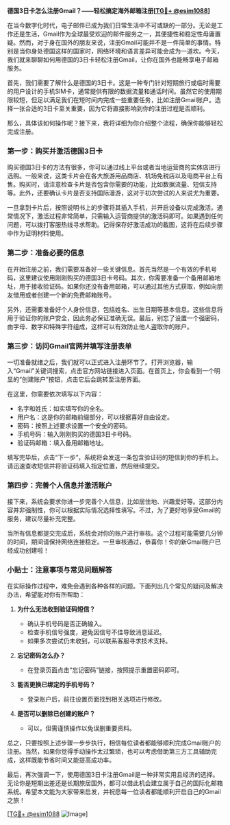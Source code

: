 **德国3日卡怎么注册Gmail？——轻松搞定海外邮箱注册[[TG💪+ @esim1088](https://t.me/s/esim1088)]**

在当今数字化时代，电子邮件已成为我们日常生活中不可或缺的一部分。无论是工作还是生活，Gmail作为全球最受欢迎的邮件服务之一，其便捷性和稳定性毋庸置疑。然而，对于身在国外的朋友来说，注册Gmail可能并不是一件简单的事情。特别是当你身处德国这样的国家时，网络环境和语言差异可能会成为一道坎。今天，我们就来聊聊如何用德国的3日卡轻松注册Gmail，让你在国外也能畅享电子邮箱服务。

首先，我们需要了解什么是德国的3日卡。这是一种专门针对短期旅行或临时需要的用户设计的手机SIM卡，通常提供有限的数据流量和通话时间。虽然它的使用期限较短，但足以满足我们在短时间内完成一些重要任务，比如注册Gmail账户。选择一张合适的3日卡至关重要，因为它将直接影响到你的注册过程是否顺利。

那么，具体该如何操作呢？接下来，我将详细为你介绍整个流程，确保你能够轻松完成注册。

### 第一步：购买并激活德国3日卡

购买德国3日卡的方法有很多，你可以通过线上平台或者当地运营商的实体店进行选购。一般来说，这类卡片会在各大旅游用品商店、机场免税店以及电商平台上有售。购买时，请注意检查卡片是否包含你需要的功能，比如数据流量、短信支持等。此外，还要确认卡片是否支持国际漫游，这对于初次尝试的人来说尤为重要。

一旦拿到卡片后，按照说明书上的步骤将其插入手机，并开启设备以完成激活。通常情况下，激活过程非常简单，只需输入运营商提供的激活码即可。如果遇到任何问题，可以拨打客服热线寻求帮助。记得保存好激活成功的截图，这将在后续步骤中作为证明材料使用。

### 第二步：准备必要的信息

在开始注册之前，我们需要准备好一些关键信息。首先当然是一个有效的手机号码，这里建议使用刚刚购买的德国3日卡号码。其次，你需要准备一个备用邮箱地址，用于接收验证码。如果你还没有备用邮箱，可以通过其他方式获取，例如向朋友借用或者创建一个新的免费邮箱账号。

另外，还需要准备好个人身份信息，包括姓名、出生日期等基本信息。这些信息将用于验证你的账户安全，因此务必保证准确无误。最后，别忘了设置一个强密码，由字母、数字和特殊字符组成，这样可以有效防止他人盗取你的账户。

### 第三步：访问Gmail官网并填写注册表单

一切准备就绪之后，我们就可以正式进入注册环节了。打开浏览器，输入“Gmail”关键词搜索，点击官方网站链接进入页面。在首页上，你会看到一个明显的“创建账户”按钮，点击它后会跳转至注册界面。

在这里，你需要依次填写以下内容：
- 名字和姓氏：如实填写你的全名。
- 用户名：这是你的邮箱前缀部分，可以根据喜好自由设定。
- 密码：按照上述要求设置一个安全的密码。
- 手机号码：输入刚刚购买的德国3日卡号码。
- 验证码邮箱：填入备用邮箱地址。

填写完毕后，点击“下一步”，系统将会发送一条包含验证码的短信到你的手机上。请迅速查收短信并将验证码填入指定位置，然后继续提交。

### 第四步：完善个人信息并激活账户

接下来，系统会要求你进一步完善个人信息，比如居住地、兴趣爱好等。这部分内容并非强制性，你可以根据实际情况选择性填写。不过，为了更好地享受Gmail的服务，建议尽量补充完整。

当所有信息都提交完成后，系统会对你的账户进行审核。这个过程可能需要几分钟的时间，期间请保持网络连接稳定。一旦审核通过，恭喜你！你的新Gmail账户已经成功创建啦！

### 小贴士：注意事项与常见问题解答

在实际操作过程中，难免会遇到各种各样的问题。下面列出几个常见的疑问及解决办法，希望能对你有所帮助：

1. **为什么无法收到验证码短信？**
   - 确认手机号码是否正确输入。
   - 检查手机信号强度，避免因信号不佳导致消息延迟。
   - 如果多次尝试仍未收到，可以联系客服寻求技术支持。

2. **忘记密码怎么办？**
   - 在登录页面点击“忘记密码”链接，按照提示重置密码即可。

3. **能否更换已绑定的手机号码？**
   - 登录账户后，前往设置页面找到相关选项进行修改。

4. **是否可以删除已创建的账户？**
   - 可以，但需谨慎操作以免误删重要资料。

总之，只要按照上述步骤一步步执行，相信每位读者都能够顺利完成Gmail账户的注册。当然，如果你觉得手动操作太过繁琐，也可以考虑借助第三方工具辅助完成，这样既能节省时间又能提高成功率。

最后，再次强调一下，使用德国3日卡注册Gmail是一种非常实用且经济的选择。无论你是短期出差还是长期旅居国外，都可以借此机会建立属于自己的国际化邮箱系统。希望本文能为大家带来启发，并祝愿每一位读者都能顺利开启自己的Gmail之旅！

[[TG💪+ @esim1088](https://t.me/s/esim1088) ![Image](https://i.postimg.cc/4NQfJmqS/Snipaste-2025-05-13-00-14-12.png)]